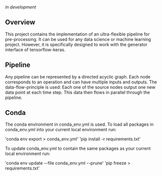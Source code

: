 *in development*

## Overview

This project contains the implementation of an ultra-flexible pipeline for pre-processing. It can be used for any data science or machine learning project. However, it is specifically designed to work with the generator interface of tensorflow-keras.

## Pipeline

Any pipeline can be represented by a directed acyclic graph. Each node corresponds to an operation and can have multiple inputs and outputs. The data-flow-principle is used: Each one of the source nodes output one new data point at each time step. This data then flows in parallel through the pipeline.

## Conda

The conda environment in conda_env.yml is used. To load all packages in conda_env.yml into your current local environment run:

'conda env export > conda_env.yml'
'pip install -r requirements.txt'

To update conda_env.yml to contain the same packages as your current local environment run:

'conda env update --file conda_env.yml  --prune'
'pip freeze > requirements.txt'